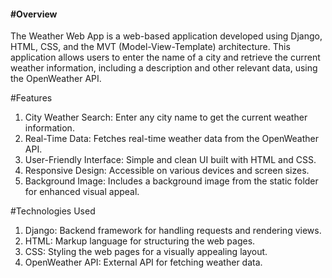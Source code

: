 <h4>#Overview </h4>
  The Weather Web App is a web-based application developed using Django, HTML, CSS, and the MVT (Model-View-Template) architecture. 
  This application allows users to enter the name of a city and retrieve the current weather information, including a description 
  and other relevant data, using the OpenWeather API.

#Features
1) City Weather Search: Enter any city name to get the current weather information.
2) Real-Time Data: Fetches real-time weather data from the OpenWeather API.
3) User-Friendly Interface: Simple and clean UI built with HTML and CSS.
4) Responsive Design: Accessible on various devices and screen sizes.
5) Background Image: Includes a background image from the static folder for enhanced visual appeal.

#Technologies Used
1) Django: Backend framework for handling requests and rendering views.
2) HTML: Markup language for structuring the web pages.
3) CSS: Styling the web pages for a visually appealing layout.
4) OpenWeather API: External API for fetching weather data.
